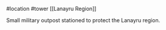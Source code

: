 #location #tower [[Lanayru Region]]

Small military outpost stationed to protect the Lanayru region.